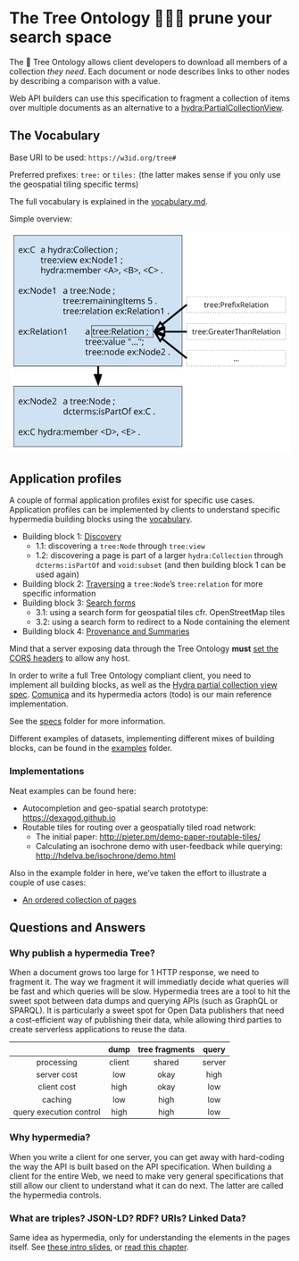 # The Tree Ontology 🌲🌳🌴 prune your search space

The 🌲 Tree Ontology allows client developers to download all members of a collection _they need_. Each document or node describes links to other nodes by describing a comparison with a value.

Web API builders can use this specification to fragment a collection of items over multiple documents as an alternative to a [hydra:PartialCollectionView](https://www.hydra-cg.com/spec/latest/core/#collections).

## The Vocabulary

Base URI to be used: `https://w3id.org/tree#`

Preferred prefixes: `tree:` or `tiles:` (the latter makes sense if you only use the geospatial tiling specific terms) 

The full vocabulary is explained in the [vocabulary.md](vocabulary.md).

Simple overview:

![Tree Ontology](treeontology.png)

## Application profiles

A couple of formal application profiles exist for specific use cases. Application profiles can be implemented by clients to understand specific hypermedia building blocks using the [vocabulary](vocabulary.md).

 * Building block 1: [Discovery](specs/1-discovery.md)
     * 1.1: discovering a `tree:Node` through `tree:view`
     * 1.2: discovering a page is part of a larger `hydra:Collection` through `dcterms:isPartOf` and `void:subset` (and then building block 1 can be used again)
 * Building block 2: [Traversing](specs/2-traversing.md) a `tree:Node`’s `tree:relation` for more specific information
 * Building block 3: [Search forms](specs/3-search.md)
      * 3.1: using a search form for geospatial tiles cfr. OpenStreetMap tiles
      * 3.2: using a search form to redirect to a Node containing the element
 * Building block 4: [Provenance and Summaries](specs/4-provenance-and-summaries.md)

Mind that a server exposing data through the Tree Ontology __must__ [set the CORS headers](http://enable-cors.org) to allow any host.

In order to write a full Tree Ontology compliant client, you need to implement all building blocks, as well as the [Hydra partial collection view spec](). [Comunica](https://github.com/comunica/comunica) and its hypermedia actors (todo) is our main reference implementation.

See the [specs](specs/) folder for more information.

Different examples of datasets, implementing different mixes of building blocks, can be found in the [examples](examples/) folder.

### Implementations

Neat examples can be found here:

 * Autocompletion and geo-spatial search prototype: https://dexagod.github.io
 * Routable tiles for routing over a geospatially tiled road network:
     - The initial paper: http://pieter.pm/demo-paper-routable-tiles/
     - Calculating an isochrone demo with user-feedback while querying: http://hdelva.be/isochrone/demo.html

Also in the example folder in here, we’ve taken the effort to illustrate a couple of use cases:
 * [An ordered collection of pages](examples/paged-collection-with-order/)
 
## Questions and Answers

### Why publish a hypermedia Tree?

When a document grows too large for 1 HTTP response, we need to fragment it. The way we fragment it will immediatly decide what queries will be fast and which queries will be slow.
Hypermedia trees are a tool to hit the sweet spot between data dumps and querying APIs (such as GraphQL or SPARQL). It is particularly a sweet spot for Open Data publishers that need a cost-efficient way of publishing their data, while allowing third parties to create serverless applications to reuse the data.

|   | dump  | tree fragments  | query  |
|:-:|:-:|:-:|:-:|
| processing | client | shared | server |
| server cost  | low  | okay  | high  |
|  client cost | high  | okay  | low  |
| caching | low | high | low |
| query execution control | high | high | low |

### Why hypermedia?

When you write a client for one server, you can get away with hard-coding the way the API is built based on the API specification. When building a client for the entire Web, we need to make very general specifications that still allow our client to understand what it can do next. The latter are called the hypermedia controls.

### What are triples? JSON-LD? RDF? URIs? Linked Data?

Same idea as hypermedia, only for understanding the elements in the pages itself. See [these intro slides](https://speakerdeck.com/pietercolpaert/an-introduction-to-open-data), or [read this chapter](https://phd.pietercolpaert.be/chapters/data-and-interoperability).
